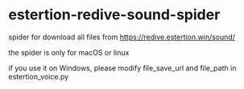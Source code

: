 # estertion-redive-sound-spider

spider for download all files from https://redive.estertion.win/sound/

the spider is only for macOS or linux

if you use it on Windows, please modify file_save_url and file_path in estertion_voice.py

